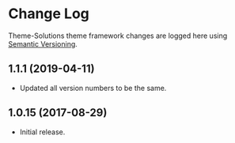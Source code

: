 # Change Log #

Theme-Solutions theme framework changes are logged here using <a href="http://semver.org/">Semantic Versioning</a>.


## 1.1.1 (2019-04-11) ##
* Updated all version numbers to be the same.

## 1.0.15 (2017-08-29) ##
* Initial release.


